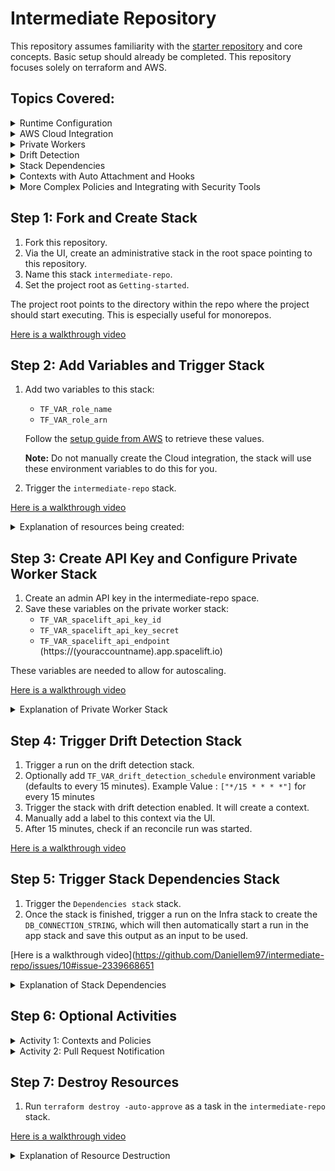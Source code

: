 # Intermediate Repository

This repository assumes familiarity with the [starter repository](https://github.com/spacelift-io/terraform-starter) and core concepts. Basic setup should already be completed.
This repository focuses solely on terraform and AWS.

## Topics Covered:

<details>
<summary>Runtime Configuration</summary>

Runtime Configuration allows you to set up and manage configurations that define how your infrastructure is deployed and managed. It helps you control various aspects such as environment variables, command execution, and more.

More information: [Runtime Configuration](https://docs.spacelift.io/concepts/configuration/runtime-configuration/#:~:text=The%20top%20level%20of%20the,using%20this%20source%20code%20repository)

</details>

<details>
<summary>AWS Cloud Integration</summary>

AWS Cloud Integration enables you to connect your Spacelift account with your AWS environment, facilitating automated deployments and infrastructure management.

More information: [AWS Cloud Integration](https://docs.spacelift.io/integrations/cloud-providers/aws#amazon-web-services-aws)

</details>

<details>
<summary>Private Workers</summary>

Private Workers allow you to run jobs on dedicated, isolated instances within your VPC, enhancing security and compliance.

More information: [Private Workers](https://docs.spacelift.io/concepts/vcs-agent-pools.html#private-workers)

</details>

<details>
<summary>Drift Detection</summary>

Drift Detection helps identify changes in your infrastructure that occur outside of your Spacelift configurations, ensuring that your deployed infrastructure remains consistent with your defined state.

More information: [Drift Detection](https://docs.spacelift.io/concepts/stack/drift-detection.html)

</details>

<details>
<summary>Stack Dependencies</summary>

Stack Dependencies manage the relationships between different stacks, ensuring that dependencies are respected and resources are provisioned or destroyed in the correct order.

More information: [Stack Dependencies](https://docs.spacelift.io/concepts/stack/stack-dependencies.html)

</details>

<details>
<summary>Contexts with Auto Attachment and Hooks</summary>

Contexts allow you to define reusable sets of environment variables and settings that can be automatically attached to stacks. Hooks enable you to run custom scripts or commands at various points in the stack lifecycle.

More information: [Contexts with Auto Attachment and Hooks](https://docs.spacelift.io/concepts/configuration/context.html)

</details>

<details>
<summary>More Complex Policies and Integrating with Security Tools</summary>

This section covers advanced policy configurations and the integration of security tools like Checkov to enhance your infrastructure's security posture.

More information: [Integrating Security Tools](https://spacelift.io/blog/integrating-security-tools-with-spacelift#checkov-integration)

</details>

## Step 1: Fork and Create Stack

1. Fork this repository.
2. Via the UI, create an administrative stack in the root space pointing to this repository.
3. Name this stack `intermediate-repo`.
3. Set the project root as `Getting-started`.

The project root points to the directory within the repo where the project should start executing. This is especially useful for monorepos.

[Here is a walkthrough video](https://github.com/Daniellem97/intermediate-repo/issues/6#issue-2339661550)

## Step 2: Add Variables and Trigger Stack

1. Add two variables to this stack:
   - `TF_VAR_role_name`
   - `TF_VAR_role_arn`

   Follow the [setup guide from AWS](https://docs.spacelift.io/integrations/cloud-providers/aws#setup-guide) to retrieve these values. 
   
   **Note:** Do not manually create the Cloud integration, the stack will use these environment variables to do this for you.

3. Trigger the `intermediate-repo` stack.

[Here is a walkthrough video](https://github.com/Daniellem97/intermediate-repo/issues/7#issue-2339665046)

<details>
<summary>Explanation of resources being created:</summary>

- Creating a space for all our resources to go into, isolating it from the rest of our account.
- Creating a stack to use an AWS EC2 private worker module.
- Creating a stack with a drift detection schedule.
- Creating two stacks with a stack dependency.
- Creating two policies which will be discussed further later.
- Mounting a file containing a JSON-encoded list of Spacelift's outgoing IPs.
- Creating a worker pool with the private key and worker pool config.
- Setting environment variables for the worker pool ID to be used in other stacks to utilize the private worker pool.
- Setting environment variables for the private key and worker pool config.

**Note:** We are using a runtime config file with the stack default AWS region set to `eu-west-1`, which will apply to all stacks.

</details>

## Step 3: Create API Key and Configure Private Worker Stack

1. Create an admin API key in the intermediate-repo space.
2. Save these variables on the private worker stack:
   - `TF_VAR_spacelift_api_key_id`
   - `TF_VAR_spacelift_api_key_secret`
   - `TF_VAR_spacelift_api_endpoint` (https://(youraccountname).app.spacelift.io)

These variables are needed to allow for autoscaling.

[Here is a walkthrough video](https://github.com/Daniellem97/intermediate-repo/issues/8#issue-2339665866)

<details>
<summary>Explanation of Private Worker Stack</summary>

- This stack is using the following [module](https://github.com/spacelift-io/terraform-aws-spacelift-workerpool-on-ec2)
- The `Intermediate-repo` stack has already added variables relating to the worker pool and a mounted file with the IP addresses needed.
- Triggering a run on this stack will:
  - Create your VPC, subnets, and a security group with unrestricted egress and restricted ingress to the IP addresses needed.
  - Create your EC2 instance private worker.

</details>

## Step 4: Trigger Drift Detection Stack

1. Trigger a run on the drift detection stack.
2. Optionally add `TF_VAR_drift_detection_schedule` environment variable (defaults to every 15 minutes). Example Value : `["*/15 * * * *"]` for every 15 minutes
3. Trigger the stack with drift detection enabled. It will create a context. 
4. Manually add a label to this context via the UI.
5. After 15 minutes, check if an reconcile run was started.

[Here is a walkthrough video](https://github.com/Daniellem97/intermediate-repo/issues/9#issue-2339667726)

## Step 5: Trigger Stack Dependencies Stack

1. Trigger the `Dependencies stack` stack.
2. Once the stack is finished, trigger a run on the Infra stack to create the `DB_CONNECTION_STRING`, which will then automatically start a run in the app stack and save this output as an input to be used.

[Here is a walkthrough video](https://github.com/Daniellem97/intermediate-repo/issues/10#issue-2339668651

<details>
<summary>Explanation of Stack Dependencies</summary>

- This stack will create two stacks and establish a stack dependency between them with a shared output.
- The Infra stack will output `DB_CONNECTION_STRING` and save it as an input of `TF_VAR_APP_DB_URL` to the App stack.

</details>

## Step 6: Optional Activities

<details>
<summary>Activity 1: Contexts and Policies</summary>

- Our context `Tflint` and policy `Tflintchecker` were both created with the label `autoattach:tflint`.
- Add the label `tflint` to the stack `Dependencies stack` and watch both the context and policy get attached to the stack.
- Trigger a run on this stack. The hooks will now install `tflint`, run the tool, and then save these findings in a third-party metadata section of our policy input, which we then use in our policy.

[Here is a walkthrough video](https://github.com/Daniellem97/intermediate-repo/issues/11#issue-2339669346)

More information: [Integrating Security Tools with Spacelift](https://spacelift.io/blog/integrating-security-tools-with-spacelift)

</details>

<details>
<summary>Activity 2: Pull Request Notification</summary>

- Open a pull request against any of the stacks.
- Wait for a comment from the PR notification policy that was created. It will add a comment based on the following conditions:

  - If the stack has failed in any stage not due to a policy, it will post the relevant logs.
  - If the stack has failed due to a policy, it will give a summary of the policies and any relevant deny messages.
  - If the stack has finished successfully, it will post a summary of the run, the policies used, and any changes to be made.
    
[Here is a walkthrough video](https://github.com/Daniellem97/intermediate-repo/issues/12#issue-2339669959)

More information: [Notification Policy](https://docs.spacelift.io/concepts/policy/notification-policy)

</details>

## Step 7: Destroy Resources

1. Run `terraform destroy -auto-approve` as a task in the `intermediate-repo` stack.

[Here is a walkthrough video](https://github.com/Daniellem97/intermediate-repo/issues/13#issue-2339670633)


<details>
<summary>Explanation of Resource Destruction</summary>

- Our stack has also created stack-destructors, which handle the execution of destroying the resources on our created stacks first to ensure all resources are destroyed.

More reading: [Ordered Stack Creation and Deletion](https://docs.spacelift.io/concepts/stack/stack-dependencies#ordered-stack-creation-and-deletion)

</details>
